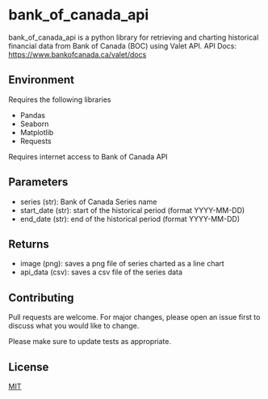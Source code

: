 # bank_of_canada_api

bank_of_canada_api is a python library for retrieving and charting historical financial data from Bank of Canada (BOC) using Valet API.
API Docs: https://www.bankofcanada.ca/valet/docs

## Environment
Requires the following libraries 
- Pandas 
- Seaborn
- Matplotlib
- Requests

Requires internet access to Bank of Canada API

## Parameters
- series (str): Bank of Canada Series name
- start_date (str): start of the historical period (format YYYY-MM-DD)
- end_date (str): end of the historical period (format YYYY-MM-DD)

## Returns
- image (png): saves a png file of series charted as a line chart
- api_data (csv): saves a csv file of the series data

## Contributing

Pull requests are welcome. For major changes, please open an issue first
to discuss what you would like to change.

Please make sure to update tests as appropriate.

## License

[MIT](https://choosealicense.com/licenses/mit/)